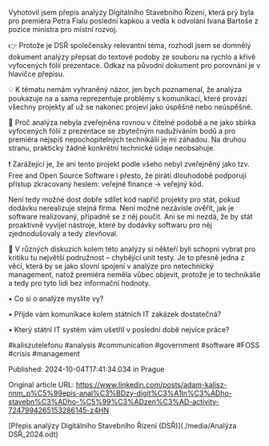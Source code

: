 Vyhotovil jsem přepis analýzy Digitálního Stavebního Řízení, která prý byla pro premiéra Petra Fialu poslední kapkou a vedla k odvolání Ivana Bartoše z pozice ministra pro místní rozvoj.


👉 Protože je DSŘ společensky relevantní téma, rozhodl jsem se domnělý dokument analýzy přepsat do textové podoby ze souboru na rychlo a křivě vyfocených fólií prezentace. Odkaz na původní dokument pro porovnání je v hlavičce přepisu.


💡 K tématu nemám vyhraněný názor, jen bych poznamenal, že analýza poukazuje na a sama reprezentuje problémy s komunikací, které provází všechny projekty ať už se nakonec projeví jako úspěšné nebo neúspěšné.


🤔 Proč analýza nebyla zveřejněna rovnou v čitelné podobě a ne jako sbírka vyfocených fólií z prezentace se zbytečným nadužíváním bodů a pro premiéra nejspíš nepochopitelných technikálií je mi záhadou. Na druhou stranu, prakticky žádné konkrétní technické údaje neobsahuje.


❗ Zarážející je, že ani tento projekt podle všeho nebyl zveřejněný jako tzv. Free and Open Source Software i přesto, že piráti dlouhodobě podporují přístup zkracovaný heslem: veřejné finance → veřejný kód.

Není tedy možné dost dobře sdílet kód napříč projekty pro stát, pokud dodávku nerealizuje stejná firma. Není možné nezávisle ověřit, jak je software realizovaný, případně se z něj poučit. Ani se mi nezdá, že by stát proaktivně vyvíjel nástroje, které by dodávky softwaru pro něj zjednodušovaly a tedy zlevňoval.


🫣 V různých diskuzích kolem této analýzy si někteří byli schopni vybrat pro kritiku tu největší podružnost – chybějící unit testy. Je to přesně jedna z věcí, která by se jako slovní spojení v analýze pro netechnický management, natož premiéra neměla vůbec objevit, protože je to technikálie a tedy pro tyto lidi bez informační hodnoty.


• Co si o analýze myslíte vy?

• Přijde vám komunikace kolem státních IT zakázek dostatečná?

• Který státní IT systém vám ušetřil v poslední době nejvíce práce?


#kaliszutelefonu #analysis #communication #government #software #FOSS #crisis #management


Published: 2024-10-04T17:41:34.034 in Prague

Original article URL: https://www.linkedin.com/posts/adam-kalisz-nnm_p%C5%99epis-anal%C3%BDzy-digit%C3%A1ln%C3%ADho-stavebn%C3%ADho-%C5%99%C3%ADzen%C3%AD-activity-7247994265153286145-z4HN

[Přepis analýzy Digitálního Stavebního Řízení (DSŘ)](./media/Analýza DSŘ_2024.odt)